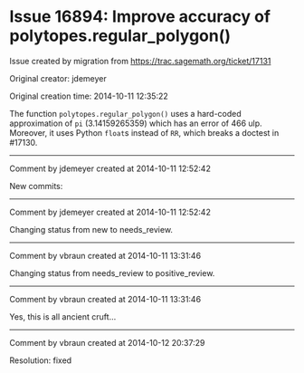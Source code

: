 # Issue 16894: Improve accuracy of polytopes.regular_polygon()

Issue created by migration from https://trac.sagemath.org/ticket/17131

Original creator: jdemeyer

Original creation time: 2014-10-11 12:35:22

The function `polytopes.regular_polygon()` uses a hard-coded approximation of `pi` (3.14159265359) which has an error of 466 ulp. Moreover, it uses Python `float`s instead of `RR`, which breaks a doctest in #17130.


---

Comment by jdemeyer created at 2014-10-11 12:52:42

New commits:


---

Comment by jdemeyer created at 2014-10-11 12:52:42

Changing status from new to needs_review.


---

Comment by vbraun created at 2014-10-11 13:31:46

Changing status from needs_review to positive_review.


---

Comment by vbraun created at 2014-10-11 13:31:46

Yes, this is all ancient cruft...


---

Comment by vbraun created at 2014-10-12 20:37:29

Resolution: fixed
